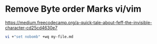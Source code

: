 # Remove Byte order Marks vi/vim

https://medium.freecodecamp.org/a-quick-tale-about-feff-the-invisible-character-cd25cd4630e7

```bash
vi +"set nobomb" +wq my-file.md

```
